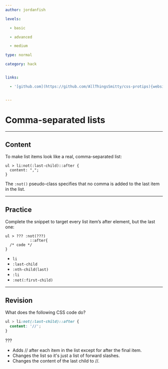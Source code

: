 ```yaml
---
author: jordanfish

levels:

  - basic

  - advanced

  - medium

type: normal

category: hack


links:

  - '[github.com](https://github.com/AllThingsSmitty/css-protips){website}'


---
```


# Comma-separated lists

---

## Content

To make list items look like a real, comma-separated list:

```
ul > li:not(:last-child)::after {
  content: ",";
}
```

The `:not()` pseudo-class specifies that no comma is added to the last item in the list.

---

## Practice

Complete the snippet to target every list item’s after element, but the last one:

```
ul > ??? :not(???)
           ::after{
  /* code */
}
```

- `li`
- `:last-child`
- `:nth-child(last)`
- `:li`
- `:not(:first-child)`

---

## Revision

What does the following CSS code do?

```css
ul > li:not(:last-child)::after {
  content: '//';
}
```

???

- Adds // after each item in the list except for after the final item.
- Changes the list so it's just a list of forward slashes.
- Changes the content of the last child to //.
